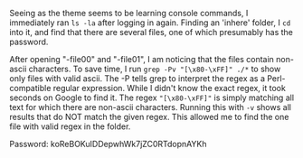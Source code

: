 Seeing as the theme seems to be learning console commands, I immediately ran `ls -la` after logging in again. Finding an 'inhere' folder, I `cd` into it, and find that there are several files, one of which presumably has the password.

After opening "-file00" and "-file01", I am noticing that the files contain non-ascii characters. To save time, I run `grep -Pv "[\x80-\xFF]" ./*` to show only files with valid ascii. The -P tells grep to interpret the regex as a Perl-compatible regular expression. While I didn't know the exact regex, it took seconds on Google to find it. The regex `"[\x80-\xFF]"` is simply matching all text for which there are non-ascii characters. Running this with `-v` shows all results that do NOT match the given regex. This allowed me to find the one file with valid regex in the folder.

Password: koReBOKuIDDepwhWk7jZC0RTdopnAYKh
